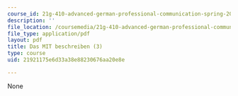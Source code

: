 ```yaml
---
course_id: 21g-410-advanced-german-professional-communication-spring-2017
description: ''
file_location: /coursemedia/21g-410-advanced-german-professional-communication-spring-2017/21921175e6d33a38e88230676aa20e8e_21G_410s17_W05_M14.pdf
file_type: application/pdf
layout: pdf
title: Das MIT beschreiben (3)
type: course
uid: 21921175e6d33a38e88230676aa20e8e

---
```

None